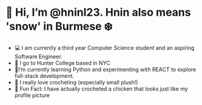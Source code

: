 # 👋 Hi, I’m @hninl23. Hnin also means 'snow' in Burmese ❄️

- 💻 I am currently a third year Computer Science student and an aspiring Software Engineer.
- 🗽 I go to Hunter College based in NYC
- 🌱I’m currently learning Python and experimenting with REACT to explore full-stack development.
- 🧶 I really love crocheting (especially small plush!)
- 🐥 Fun Fact: I have actually crocheted a chicken that looks just like my profile picture





<!---
hninl23/hninl23 is a ✨ special ✨ repository because its `README.md` (this file) appears on your GitHub profile.
You can click the Preview link to take a look at your changes.
--->
